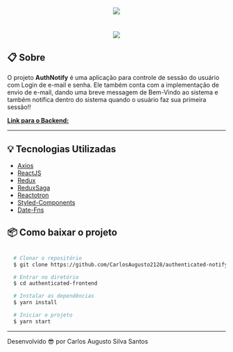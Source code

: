 <h1 align="center" >
  <img src="https://ik.imagekit.io/ik54mxkwpj/logoAuthNotify_6zwto07QZ.png" />
</h1>

<h1 align="center" >
  <img src="https://ik.imagekit.io/ik54mxkwpj/ApresentacaoAuthNotify_u0OM8WVif.gif" />
</h1>

## 📋 Sobre

O projeto **AuthNotify** é uma aplicação para controle de sessão do usuário com Login de e-mail e senha. Ele também conta com a implementação de envio de e-mail, dando uma breve messagem de Bem-Vindo ao sistema e também notifica dentro do sistema quando o usuário faz sua primeira sessão!!

[**Link para o Backend:**](https://github.com/CarlosAug-tech/authentication-server)

---

## 💡 Tecnologias Utilizadas

- [Axios](https://github.com/axios/axios)
- [ReactJS](https://reactjs.org/)
- [Redux](https://redux.js.org/)
- [ReduxSaga](https://redux-saga.js.org/)
- [Reactotron](https://github.com/infinitered/reactotron)
- [Styled-Components](https://styled-components.com/)
- [Date-Fns](https://date-fns.org/)

## 📦 Como baixar o projeto

```bash

  # Clonar o repositório
  $ git clone https://github.com/CarlosAugusto2128/authenticated-notify-frontend

  # Entrar no diretório
  $ cd authenticated-frontend

  # Instalar as dependências
  $ yarn install

  # Iniciar o projeto
  $ yarn start

```

---

Desenvolvido 😎 por Carlos Augusto Silva Santos
